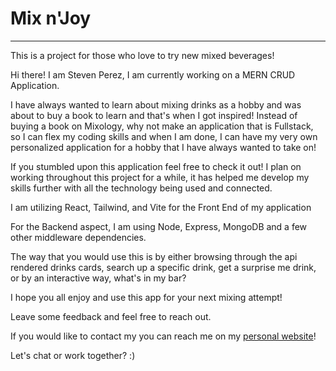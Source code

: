 # Mix n'Joy

---
This is a project for those who love to try new mixed beverages!

Hi there! I am Steven Perez, I am currently working on a MERN CRUD Application.

I have always wanted to learn about mixing drinks as a hobby and was about to buy a book to learn and that's when I got inspired! 
Instead of buying a book on Mixology, why not make an application that is Fullstack, so I can flex my coding skills and when I am done, I can have my very own personalized application for a hobby that I have always wanted to take on!

If you stumbled upon this application feel free to check it out! I plan on working throughout this project for a while, it has helped me develop my skills further with all the technology being used and connected. 

I am utilizing React, Tailwind, and Vite for the Front End of my application

For the Backend aspect, I am using Node, Express, MongoDB and a few other middleware dependencies. 

The way that you would use this is by either browsing through the api rendered drinks cards, search up a specific drink, get a surprise me drink, or by an interactive way, what's in my bar? 

I hope you all enjoy and use this app for your next mixing attempt!

Leave some feedback and feel free to reach out. 

If you would like to contact my you can reach me on my <a href="https://stevenalp.com">personal website</a>! 

Let's chat or work together? :)
